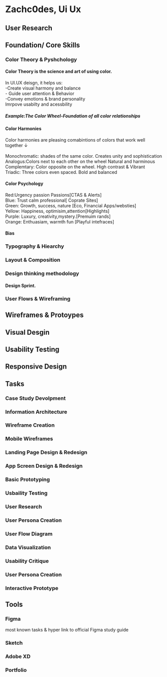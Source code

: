<h1>Zachc0des, Ui Ux </h1>
<H2> User Research </H2>
<h2>Foundation/ Core Skills</h2>
<h3>Color Theory & Pyshchology</h3>
<H4>Color Theory is the science and art of using color.</H4>
<P1>In UI.UX deisgn, it helps us:<br>
-Create visual harmony and balance<br>
- Guide user attention & Behavior<br>
-Convey emotions & brand personality<br>
Imrpove usabilty and acessbility<br></P1>
<h5>Example:The Color Wheel-Foundation of all color relationships</h5>
<h4>Color Harmonies</h4>
<p1>Color harmonies are pleasing comabintions of colors that work well together ↓<br><br>
Monochromatic: shades of the same color. Creates unity and sophistication<br>
Analogus:Colors next to each other on the wheel Natural and harminous<br>
Complemtary: Color opposite on the wheel. High contrast & Vibrant<br>
Triadic: Three colors even spaced. Bold and balanced<br>
<h4>Color Psychology</h4>
 
<p1>
Red:Urgency passion Passions[CTAS & Alerts]<br>
Blue: Trust calm professional[ Coprate Sites]<br>
Green: Growth, success, nature [Eco, Financial Apps/websties]<br>
Yellow: Happiness, optimisim,attention[Highlights]<br>
Purple: Luxury, creativity,mystery.[Premuim rands]<br>
Orange: Enthuasiam, warmth fun [Playful intefraces]
</p1>

</p1>
<h4> Bias</h4>  
<h3>Typography & Hiearchy</h3>
<h3>Layout & Composition</h3>
<h3>Design thinking methodology</h3>
<h4>Design Sprint.</h4>
<h3>User Flows & Wireframing</h3>
<h2>Wireframes & Protoypes</h2>
<h2>Visual Desgin</h2>
<h2>Usability Testing</h2>
<h2>Responsive Design</h2>



<h2>Tasks</h2>
<h3>Case Study Devolpment</h3>
<h3>Information Architecture</h3>
<h3>Wireframe Creation</h3>
<h3> Mobile Wireframes </h3>
<h3> Landing Page Design & Redesign </h3>
<h3> App Screen Design & Redesign</h3> 
<h3> Basic Prototyping</h3>
<h3>Usbaility Testing</h3>
<h3> User Research </h3>
<h3> User Persona Creation </h3>
<H3> User Flow Diagram </H3>
<h3>Data Visualization</h3>
<h3> Usability Critique</h3>
<h3> User Persona Creation</h3>
<h3>Interactive Prototype</h3>

<h2> Tools</h2>
<h3>Figma</h3>
<P>most known tasks & hyper link to official Figma study guide </P>
<h3>Sketch</h3>
<h3>Adobe XD</h3>



<h3>Portfolio</h3>
